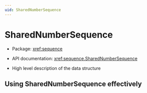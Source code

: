 ```yaml
---
uid: SharedNumberSequence
---
```


# SharedNumberSequence

* Package: <xref:sequence>
* API documentation: <xref:sequence.SharedNumberSequence>

* High level description of the data structure

## Using SharedNumberSequence effectively
